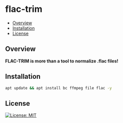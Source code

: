 # flac-trim

* [Overview](#overview)
* [Installation](#installation)
* [License](#license)

## Overview
<b>FLAC-TRIM is more than a tool to normalize .flac files!</b><br>

## Installation
```bash
apt update && apt install bc ffmpeg file flac -y
```



 
## License
[![License: MIT](https://img.shields.io/badge/License-MIT-blue.svg)](LICENSE.md)
